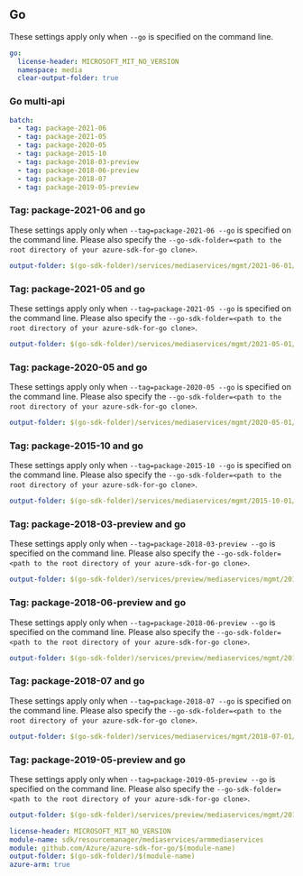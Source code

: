 ## Go

These settings apply only when `--go` is specified on the command line.

```yaml $(go)
go:
  license-header: MICROSOFT_MIT_NO_VERSION
  namespace: media
  clear-output-folder: true
```

### Go multi-api

```yaml $(go) && $(multiapi)
batch:
  - tag: package-2021-06
  - tag: package-2021-05
  - tag: package-2020-05
  - tag: package-2015-10
  - tag: package-2018-03-preview
  - tag: package-2018-06-preview
  - tag: package-2018-07
  - tag: package-2019-05-preview
```

### Tag: package-2021-06 and go

These settings apply only when `--tag=package-2021-06 --go` is specified on the command line.
Please also specify the `--go-sdk-folder=<path to the root directory of your azure-sdk-for-go clone>`.

```yaml $(tag) == 'package-2021-06' && $(go)
output-folder: $(go-sdk-folder)/services/mediaservices/mgmt/2021-06-01/$(namespace)
```

### Tag: package-2021-05 and go

These settings apply only when `--tag=package-2021-05 --go` is specified on the command line.
Please also specify the `--go-sdk-folder=<path to the root directory of your azure-sdk-for-go clone>`.

```yaml $(tag) == 'package-2021-05' && $(go)
output-folder: $(go-sdk-folder)/services/mediaservices/mgmt/2021-05-01/$(namespace)
```

### Tag: package-2020-05 and go

These settings apply only when `--tag=package-2020-05 --go` is specified on the command line.
Please also specify the `--go-sdk-folder=<path to the root directory of your azure-sdk-for-go clone>`.

```yaml $(tag) == 'package-2020-05' && $(go)
output-folder: $(go-sdk-folder)/services/mediaservices/mgmt/2020-05-01/$(namespace)
```

### Tag: package-2015-10 and go

These settings apply only when `--tag=package-2015-10 --go` is specified on the command line.
Please also specify the `--go-sdk-folder=<path to the root directory of your azure-sdk-for-go clone>`.

```yaml $(tag) == 'package-2015-10' && $(go)
output-folder: $(go-sdk-folder)/services/mediaservices/mgmt/2015-10-01/$(namespace)
```

### Tag: package-2018-03-preview and go

These settings apply only when `--tag=package-2018-03-preview --go` is specified on the command line.
Please also specify the `--go-sdk-folder=<path to the root directory of your azure-sdk-for-go clone>`.

```yaml $(tag) == 'package-2018-03-preview' && $(go)
output-folder: $(go-sdk-folder)/services/preview/mediaservices/mgmt/2018-03-30-preview/$(namespace)
```

### Tag: package-2018-06-preview and go

These settings apply only when `--tag=package-2018-06-preview --go` is specified on the command line.
Please also specify the `--go-sdk-folder=<path to the root directory of your azure-sdk-for-go clone>`.

```yaml $(tag) == 'package-2018-06-preview' && $(go)
output-folder: $(go-sdk-folder)/services/preview/mediaservices/mgmt/2018-06-01-preview/$(namespace)
```

### Tag: package-2018-07 and go

These settings apply only when `--tag=package-2018-07 --go` is specified on the command line.
Please also specify the `--go-sdk-folder=<path to the root directory of your azure-sdk-for-go clone>`.

```yaml $(tag) == 'package-2018-07' && $(go)
output-folder: $(go-sdk-folder)/services/mediaservices/mgmt/2018-07-01/$(namespace)
```

### Tag: package-2019-05-preview and go

These settings apply only when `--tag=package-2019-05-preview --go` is specified on the command line.
Please also specify the `--go-sdk-folder=<path to the root directory of your azure-sdk-for-go clone>`.

```yaml $(tag) == 'package-2019-05-preview' && $(go)
output-folder: $(go-sdk-folder)/services/preview/mediaservices/mgmt/2019-05-01-preview/$(namespace)
```

```yaml $(go) && $(track2)
license-header: MICROSOFT_MIT_NO_VERSION
module-name: sdk/resourcemanager/mediaservices/armmediaservices
module: github.com/Azure/azure-sdk-for-go/$(module-name)
output-folder: $(go-sdk-folder)/$(module-name)
azure-arm: true
```

